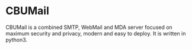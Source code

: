 # CBUMail
CBUMail is a combined SMTP, WebMail and MDA server focused on maximum security and privacy, modern and easy to deploy. It is written in python3.
